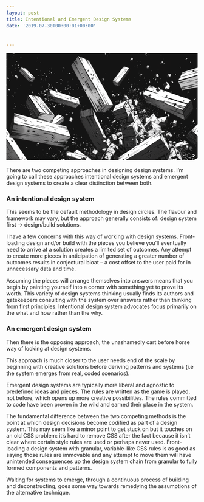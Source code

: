```yaml
---
layout: post
title: Intentional and Emergent Design Systems
date: '2019-07-30T00:00:01+00:00'


---
```


![](/img/intentional-1.png)

There are two competing approaches in designing design systems. I’m going to call these approaches intentional design systems and emergent design systems to create a clear distinction between both.

### An intentional design system

This seems to be the default methodology in design circles. The flavour and framework may vary, but the approach generally consists of: design system first → design/build solutions.

I have a few concerns with this way of working with design systems. Front-loading design and/or build with the pieces you believe you’ll eventually need to arrive at a solution creates a limited set of outcomes. Any attempt to create more pieces in anticipation of generating a greater number of outcomes results in conjectural bloat – a cost offset to the user paid for in unnecessary data and time.

<!-- <figure>
    <img src="{{ site.url }}/img/intentionalds.jpg">
    <figcaption>Simplified flow of an intentional design system (building blocks first)</figcaption>
</figure> -->

Assuming the pieces will arrange themselves into answers means that you begin by painting yourself into a corner with something yet to prove its worth. This variety of design systems thinking usually finds its authors and gatekeepers consulting with the system over answers rather than thinking from first principles. Intentional design system advocates focus primarily on the what and how rather than the why.

### An emergent design system

Then there is the opposing approach, the unashamedly cart before horse way of looking at design systems.

This approach is much closer to the user needs end of the scale by beginning with creative solutions before deriving patterns and systems (i.e the system emerges from real, coded scenarios).


<!-- <figure>
    <img src="{{ site.url }}/img/emergentds.jpg">
    <figcaption>Simplified flow of an emergent design system (solution first, derive systems)</figcaption>
</figure> -->

Emergent design systems are typically more liberal and agnostic to predefined ideas and pieces. The rules are written as the game is played, not before, which opens up more creative possibilities. The rules committed to code have been proven in the wild and earned their place in the system.

The fundamental difference between the two competing methods is the point at which design decisions become codified as part of a design system. This may seem like a minor point to get stuck on but it touches on an old CSS problem: it’s hard to remove CSS after the fact because it isn’t clear where certain style rules are used or perhaps never used. Front-loading a design system with granular, variable-like CSS rules is as good as saying those rules are immovable and any attempt to move them will have unintended consequences up the design system chain from granular to fully formed components and patterns.

Waiting for systems to emerge, through a continuous process of building and deconstructing, goes some way towards remedying the assumptions of the alternative technique.